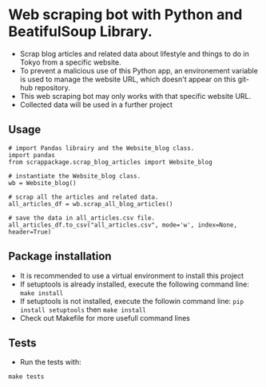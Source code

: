 # Web scraping bot with Python and BeatifulSoup Library.
- Scrap blog articles and related data about lifestyle and things to do in Tokyo from a specific website.
- To prevent a malicious use of this Python app, an environement variable is used to manage the website URL, which doesn't appear on this git-hub repository.
- This web scraping bot may only works with that specific website URL.
- Collected data will be used in a further project

## Usage
```
# import Pandas librairy and the Website_blog class.
import pandas
from scrappackage.scrap_blog_articles import Website_blog

# instantiate the Website_blog class.
wb = Website_blog()

# scrap all the articles and related data.
all_articles_df = wb.scrap_all_blog_articles()

# save the data in all_articles.csv file.
all_articles_df.to_csv("all_articles.csv", mode='w', index=None, header=True)
```

## Package installation
- It is recommended to use a virtual environment to install this project
- If setuptools is already installed, execute the following command line: ```make install```
- If setuptools is not installed, execute the followin command line: ```pip install setuptools``` then ```make install```
- Check out Makefile for more usefull command lines

## Tests
- Run the tests with:
```
make tests
```
